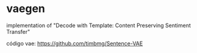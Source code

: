 # vaegen

implementation of "Decode with Template: Content Preserving Sentiment Transfer"

código vae: https://github.com/timbmg/Sentence-VAE